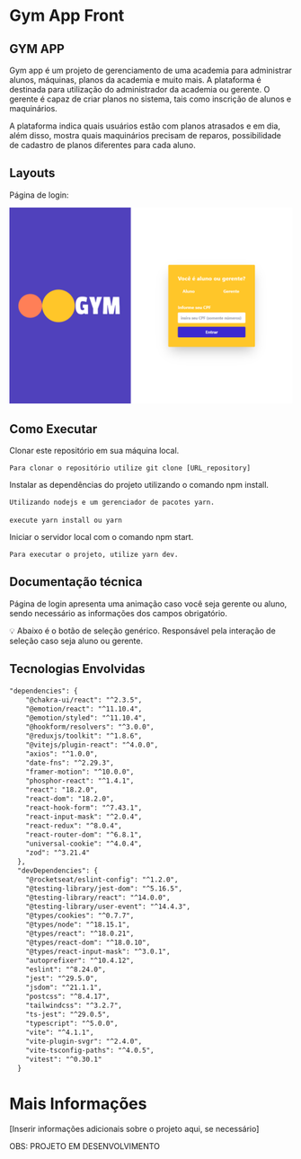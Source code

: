 # Gym App Front

## GYM APP

Gym app é um projeto de gerenciamento de uma academia para administrar alunos, máquinas, planos da academia e muito mais. A plataforma é destinada para utilização do administrador da academia ou gerente. O gerente é capaz de criar planos no sistema, tais como inscrição de alunos e maquinários.

A plataforma indica quais usuários estão com planos atrasados e em dia, além disso, mostra quais maquinários precisam de reparos, possibilidade de cadastro de planos diferentes para cada aluno.

## Layouts

Página de login:

![página de login](images/login.png)

## Como Executar

Clonar este repositório em sua máquina local.

```
Para clonar o repositório utilize git clone [URL_repository]
```

Instalar as dependências do projeto utilizando o comando npm install.

```
Utilizando nodejs e um gerenciador de pacotes yarn.

execute yarn install ou yarn

```

Iniciar o servidor local com o comando npm start.

```
Para executar o projeto, utilize yarn dev.

```

## Documentação técnica

Página de login apresenta uma animação caso você seja gerente ou aluno, sendo necessário as informações dos campos obrigatório.

<aside>
💡 Abaixo é o botão de seleção genérico. Responsável pela interação de seleção caso seja aluno ou gerente.

</aside>

## Tecnologias Envolvidas

```
"dependencies": {
    "@chakra-ui/react": "^2.3.5",
    "@emotion/react": "^11.10.4",
    "@emotion/styled": "^11.10.4",
    "@hookform/resolvers": "^3.0.0",
    "@reduxjs/toolkit": "^1.8.6",
    "@vitejs/plugin-react": "^4.0.0",
    "axios": "^1.0.0",
    "date-fns": "^2.29.3",
    "framer-motion": "^10.0.0",
    "phosphor-react": "^1.4.1",
    "react": "18.2.0",
    "react-dom": "18.2.0",
    "react-hook-form": "^7.43.1",
    "react-input-mask": "^2.0.4",
    "react-redux": "^8.0.4",
    "react-router-dom": "^6.8.1",
    "universal-cookie": "^4.0.4",
    "zod": "^3.21.4"
  },
  "devDependencies": {
    "@rocketseat/eslint-config": "^1.2.0",
    "@testing-library/jest-dom": "^5.16.5",
    "@testing-library/react": "^14.0.0",
    "@testing-library/user-event": "^14.4.3",
    "@types/cookies": "^0.7.7",
    "@types/node": "^18.15.1",
    "@types/react": "^18.0.21",
    "@types/react-dom": "^18.0.10",
    "@types/react-input-mask": "^3.0.1",
    "autoprefixer": "^10.4.12",
    "eslint": "^8.24.0",
    "jest": "^29.5.0",
    "jsdom": "^21.1.1",
    "postcss": "^8.4.17",
    "tailwindcss": "^3.2.7",
    "ts-jest": "^29.0.5",
    "typescript": "^5.0.0",
    "vite": "^4.1.1",
    "vite-plugin-svgr": "^2.4.0",
    "vite-tsconfig-paths": "^4.0.5",
    "vitest": "^0.30.1"
  }

```

# Mais Informações

[Inserir informações adicionais sobre o projeto aqui, se necessário]

OBS: PROJETO EM DESENVOLVIMENTO


